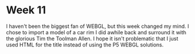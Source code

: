 # Week 11

I haven't been the biggest fan of WEBGL, but this week changed my mind. I chose to import a model of a car rim I did awhile back and surround it with the glorious Tim the Toolman Allen.  I hope it isn't problematic that I just used HTML for the title instead of using the P5 WEBGL solutions. 
